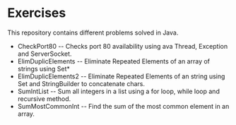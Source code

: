 # Exercises

This repository contains different problems solved in Java.
* CheckPort80 -- Checks port 80 availability using ava Thread, Exception and ServerSocket.
* ElimDuplicElements -- Eliminate Repeated Elements of an array of strings using Set*
* ElimDuplicElements2 -- Eliminate Repeated Elements of an string using Set and StringBuilder to concatenate chars.
* SumIntList -- Sum all integers in a list using a for loop, while loop and recursive method.
* SumMostCommonInt -- Find the sum of the most common element in an array.

